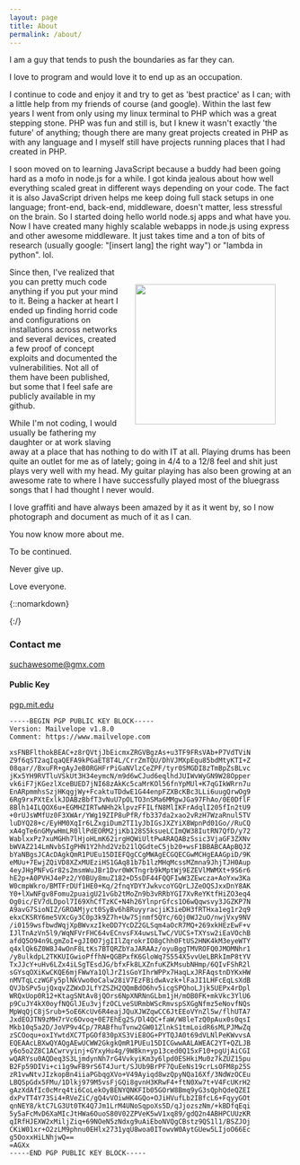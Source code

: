 ```yaml
---
layout: page
title: About
permalink: /about/
---
```


I am a guy that tends to push the boundaries as far they can.

I love to program and would love it to end up as an occupation.

I continue to code and enjoy it and try to get as 'best practice' as I can; with a little help from my friends of course (and google).
Within the last few years I went from only using my linux terminal to PHP which was a great stepping stone. PHP was fun and still is, but I knew it wasn't exactly 'the future' of anything; though there are many great projects created in PHP as with any language and I myself still have projects running places that I had created in PHP.

I soon moved on to learning JavaScript because a buddy had been going hard as a mofo in node.js for a while. I got kinda jealous about how well everything scaled great in different ways depending on your code. The fact it is also JavaScript driven helps me keep doing full stack setups in one language; front-end, back-end, middleware, doesn't matter, less stressful on the brain. So I started doing hello world node.sj apps and what have you. Now I have created many highly scalable webapps in node.js using express and other awesome middleware. It just takes time and a ton of bits of research (usually google: "[insert lang] the right way") or "lambda in python". lol.

<img src="https://avatars2.githubusercontent.com/u/23624596?v=3&s=400" style="width: 250px; float: right; padding: 30px;" onclick="lightbox(this);">
<script src="/js/lightbox.js"></script>

Since then, I've realized that you can pretty much code anything if you put your mind to it. Being a hacker at heart I ended up finding horrid code and configurations on installations across networks and several devices, created a few proof of concept exploits and documented the vulnerabilities. Not all of them have been published, but some that I feel safe are publicly available in my github.

While I'm not coding, I would usually be fathering my daughter or at work slaving away at a place that has nothing to do with IT at all.
Playing drums has been quite an outlet for me as of lately; going in 4/4 to a 12/8 feel and shit just plays very well with my head.
My guitar playing has also been growing at an awesome rate to where I have successfully played most of the bluegrass songs that I had thought I never would.

I love graffiti and have always been amazed by it as it went by, so I now photograph and document as much of it as I can.

You now know more about me.

To be continued.

Never give up.

Love everyone.

{::nomarkdown}

</div>
{:/}

### Contact me

[suchawesome@gmx.com](mailto:suchawesome@gmx.com)

#### Public Key

[pgp.mit.edu](https://pgp.mit.edu/pks/lookup?op=vindex&search=0x991D4F504BB5E432)

    -----BEGIN PGP PUBLIC KEY BLOCK-----
    Version: Mailvelope v1.8.0
    Comment: https://www.mailvelope.com

    xsFNBFlthokBEAC+z8rQVtjJbEicmxZRGVBgzAs+u3TF9FRsVAb+P7VdTViN
    Z9f6qST2aqIqaQEFA9kPGaET8T4L/CrrZmTQU/DhVJMXpEqu85bdMtyKTI+Z
    08qar//BxuFR+gAyJeB0RGHFrPiGaNVlzCeZPF/tyr0SMGDI8zTmBpZsBLvc
    jKx5YH9RVTluVSkUt3H34eymcN/m9d6wCJud6eqlhdJUIWvWyGN9W28Opper
    vk6iF7jKGezlXceBUED7jNI68zAkKc5caMrKOl56fnYpMUl+K7qGIkWRrn7u
    EnARpmmhsSzjHKqgjWy+FcaktuTDdwE1G44enpFZXBcKBc3LLi6uugQrwOg9
    6Rg9rxPXtExlkJDABzBbfT3vNuU7pOLTO3nSMa6MMgwJGa97FhAo/0E0DflF
    8Blh14ILQOX6u+EGMHZIRTwNHh2klpvzFFILfN8MlIKFrAdqlI205fIn2tU9
    +0rUJsWMfUz0F3XWAr/YWg19ZIP8uPfR/fb337da2xao2vRzH7WzaRnul5TV
    luDYQ28+c/EyHM0XqIr6LZxgiDum2TI1yJbIGsJXZYiX8WpnPd01Go//RuCQ
    xA4gTe6nGMywHmLR0llPdEORM2jiKb128S5ksueLCImQW38IutRN7QfD/y72
    WablxxPz7xuMGHh7lHjoHLmK62irgHQWiUltPwARAQABzSsic3VjaGF3ZXNv
    bWVAZ214LmNvbSIgPHN1Y2hhd2Vzb21lQGdteC5jb20+wsF1BBABCAApBQJZ
    bYaNBgsJCAcDAgkQmR1PUEu15DIEFQgCCgMWAgECGQECGwMCHgEAAGpiD/9K
    eMUu+7EwjZQiVD8XZxMUEziHS1GAq81b7b1lzMHqMcssMZmna9JhjTJH0Aup
    4eyJHgPNFvGr82s2msmWuJBr1Dvr0WKTngrb9kMptWj9EZEVlMWMXt+9S6r6
    hE2p+A0PVHJ4ePz2/Y0BUy8muZ182+D5sDF44FQQFIwW3ZEwcza+AoYxw3Ka
    W0cmpWkro/BMTFrDUf1HE0+Kq/2fnqYDYYJwkvcoYGQrLJZeOQSJxxDnY8AK
    Y0+lXwNFgv8Fomu2puaigU21vGb2tMoZn9b3vRRbYGI7XvReYKtfHiZO3eq4
    Og0ic/EV7dLDpol7I69XhCfTzKC+N4h26YlnprGfcs1O6wQqwsvy3JGZKP7N
    A9avG7SioNIZ/GROAMjyct0SyBv6h8RuyyracjiK3ieDH3fRTHxa1eg1r2q9
    ekxCKSRY6me5VXcGy3C0p3k9Z7h+Uw7Sjnmf5QYc/6Qj0WJ2uO/nwjVxy9NV
    /i0159wsfbwdWqjXpBWvxzIkeDD7YcDZ2GLSqm4aOcR7MQ+269xkHEzEwF+v
    IJlTnAzVn5l9/WqNFVrFHC64vECnvsFX4uwsLTwC/VUCS+TXYsw2iEaVOchB
    afdQ5O94n9LgmZoI+gJI0O7jgIIlZqrokrIO8gChh0FtUS2HNK4kM3eyeWTY
    q4xlQk6Z0W8J4wOnF8LtKs7BTQRZbYaJARAAz/oyuBggTMVROFQ0JMOMNhr1
    /y8ulkdpL2TKKUIGwioPffhN+QGBPxfK6GloWq7S554X5vvUeLBRkImP8tYV
    TxJJcY+uHv6LZx4iLSgTEsdJG/bfxFk8LXZnfuKZkMsubNHmp/6QIvFShR2l
    sGYsqOXiKwCKQE6mjFWwYa1QlJrZ1sGoYIhrWPPx7HaqLxJRFAqstnDYKxHW
    nMVTqLczWGFy5plNkVwo0oCalw28iV7EzFBidwAvzk+lFaJI1LHFcEqLsXdB
    QVJbSPv5ujQxqvZZWxDJLfYZSZH2QQmBdO6hv5icgSPQhoLJjk5UEPx4rDpl
    WRQxUop0R12+KtagSNtAv8jQOrs6NpXNRNnGLbm1jH/mOB0FK+mkVkc3YlU6
    p9CuJY4kX0oyfNQGlJEu3vjfzOCLveSURmbWScRmvspSXGgNfmz5eNovfNQs
    MpWqQjC8jSrub+5oE6KcUv6R4eajJQuXJWZqwCC6JtEEoVYnZl5w/flhUTA7
    JxdEOJTN9zMH7rVc6Ovoq+0E7EhEg2S/Dl4QC+faW/W8leTzQ0pAux0s0qsI
    Mkb10q5a2D/JoVP9v4Cp/7RABfhuTvnw2GW01ZlnkS1tmLoidR6sMLPJMwZq
    zSCOoqu+oxIYwtdXC7TpGOf830pXS3ViE8OG+PYTQJA0t69dVLNlPeKWvvsA
    EQEAAcLBXwQYAQgAEwUCWW2GkgkQmR1PUEu15DICGwwAALAWEAC2YT+QZLJB
    y6o5o2Z8C1ACwrvyinj+GYxyHu4g/9W8kn+yp13ced0Q15xF10+pgUjAiCGI
    wQARYsu0AQDeq3S3LjmdynNh7rG4VvkyiKm3y6lpd0ESHkiMu0z7kZUZ15pu
    B2Fp59DIVi+ci1g9wFB9rS6T4Jurt/SJUb9BrPF7QuEeNs19crLsOFM8p25S
    zR1vwNtvJIzkopBn4iiaPGbqgXVo+V49Ayiqd8wzQpyNQa16Xf/3NdWzOCEu
    LBQSpGdx5FMu/1Dlkj979M5vsFjGQi8gvnH3KRwF4+ftN0Xw7t+V4FcUKrH2
    gAzXdAfIc0cMrq4ti6CoLekOyBENYQNKFIb05GOrW8Bmq9yG3sQphQdeQZEI
    dxPvTT4Y73Si4+RVeZiC/gQ4vVOiwHK4GQo+OJiHVufLb2IBfcL6+FqyyGOt
    qnNEY8/ktC7LG3Ut0TK4Q7Jm1LrM4UNoSqpoXs5D/qJjozszNm/+kBDfqEqi
    5y5aFcMvD6XaMIcJtHWa6OuoS80V02ZPVeK5wV1xq89/gdQ2n4ABHPCUUzKR
    qIRfHJEXW2xMiljZiq+69NOeN5zNdxg9uAiEboNVQgCBstz9QS1l1/BSZJOj
    CKiW01xr+O2zLM9phnu0EHlx2731yqU8woa0ITowvW0AytGUew5LIjoO66Ec
    g5OoxxHiLNhjwQ==
    =AGXx
    -----END PGP PUBLIC KEY BLOCK-----